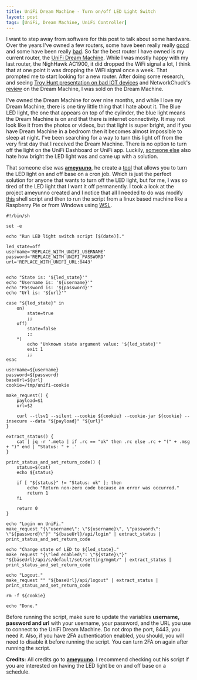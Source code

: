 ```yaml
---
title: UniFi Dream Machine - Turn on/off LED Light Switch  
layout: post
tags: [UniFi, Dream Machine, UniFi Controller]
---
```


I want to step away from software for this post to talk about some hardware. Over the years I've owned a few routers, some have been really really [good](https://www.amazon.com/R7000-100PAS-Nighthawk-Parental-Controls-Compatible/dp/B00F0DD0I6/) and some have been really [bad](https://en.wikipedia.org/wiki/Linksys_WRT54G_series). So far the best router I have owned is my current router, the [UniFi Dream Machine](https://www.amazon.com/Ubiquiti-UniFi-Dream-Machine-UDM-US/dp/B081QNJFPV/). While I was mostly happy with my last router, the NighHawk AC1900, it did dropped the WiFi signal a lot, I think that at one point it was dropping the WiFi signal once a week. That prompted me to start looking for a new router. After doing some research, and seeing [Troy Hunt presentation on bad IOT devices](https://youtu.be/FRsRoaubPiY?t=1800) and NetworkChuck's [review](https://www.youtube.com/watch?v=BezoNUflqXo) on the Dream Machine, I was sold on the Dream Machine.

I've owned the Dream Machine for over nine months, and while I love my Dream Machine, there is one tiny little thing that I hate about it. The Blue LED light, the one that appears on top of the cylinder, the blue light means the Dream Machine is on and that there is internet connectivity. It may not look like it from the photos or videos, but that light is super bright, and if you have Dream Machine in a bedroom then it becomes almost impossible to sleep at night. I've been searching for a way to turn this light off from the very first day that I received the Dream Machine. There is no option to turn off the light on the UniFi Dashboard or UniFi app. Luckily, [someone else](https://www.reddit.com/r/Ubiquiti/comments/iklhf3/tool_for_automatic_turning_onoff_led_light_of_udm/) also hate how bright the LED light was and came up with a solution. 

That someone else was [**ameyuuno**](https://github.com/ameyuuno), he create a [tool](https://github.com/ameyuuno/docker-unifi-led-light-switch) that allows you to turn the LED light on and off base on a cron job. Which is just the perfect solution for anyone that wants to turn off the LED light, but for me, I was so tired of the LED light that I want it off permanently. I took a look at the project ameyunno created and I notice that all I needed to do was modify [this](https://github.com/ameyuuno/docker-unifi-led-light-switch/blob/master/scripts/unifi-led-switch.sh) shell script and then to run the script from a linux based machine like a Raspberry Pie or from Windows using [WSL](https://docs.microsoft.com/en-us/windows/wsl/install-win10).

```shell
#!/bin/sh

set -e

echo "Run LED light switch script [$(date)]."

led_state=off
username='REPLACE_WITH_UNIFI_USERNAME'
password='REPLACE_WITH_UNIFI_PASSWORD'
url='REPLACE_WITH_UNIFI_URL:8443'


echo "State is: '${led_state}'"
echo "Username is: '${username}'"
echo "Password is: '${password}'"
echo "Url is: '${url}'"

case "${led_state}" in
    on)
        state=true
        ;;
    off)
        state=false
        ;;
    *)
        echo "Unknown state argument value: '${led_state}'"
        exit 1
        ;;
esac

username=${username}
password=${password}
baseUrl=${url}
cookie=/tmp/unifi-cookie

make_request() {
    payload=$1
    url=$2

    curl --tlsv1 --silent --cookie ${cookie} --cookie-jar ${cookie} --insecure --data "${payload}" "${url}"
}

extract_status() {
    cat | jq -r '.meta | if .rc == "ok" then .rc else .rc + "(" + .msg + ")" end | "Status: " + .'
}

print_status_and_set_return_code() {
    status=$(cat)
    echo ${status}

    if [ "${status}" != "Status: ok" ]; then
        echo "Return non-zero code because an error was occurred."
        return 1
    fi

    return 0
}

echo "Login on UniFi."
make_request "{\"username\": \"${username}\", \"password\": \"${password}\"}" "${baseUrl}/api/login" | extract_status | print_status_and_set_return_code

echo "Change state of LED to ${led_state}."
make_request "{\"led_enabled\": \"${state}\"}" "${baseUrl}/api/s/default/set/setting/mgmt/" | extract_status | print_status_and_set_return_code

echo "Logout."
make_request "" "${baseUrl}/api/logout" | extract_status | print_status_and_set_return_code

rm -f ${cookie}

echo "Done."
```

Before running the script, make sure to update the variables **username, password and url** with your username, your password, and the URL you use to connect to the UniFi Dream Machine. Do not drop the port, 8443, you need it. Also, if you have 2FA authentication enabled, you should, you will need to disable it before running the script. You can turn 2FA on again after running the script.

**Credits:** All credits go to [**ameyuuno**](https://github.com/ameyuuno). I recommend checking out his script if you are interested on having the LED light be on and off base on a schedule.